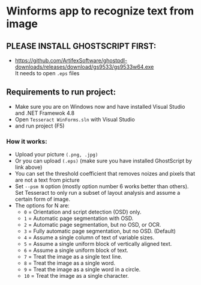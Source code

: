 # Winforms app to recognize text from image
## PLEASE INSTALL GHOSTSCRIPT FIRST:
- https://github.com/ArtifexSoftware/ghostpdl-downloads/releases/download/gs9533/gs9533w64.exe  
It needs to open ```.eps``` files
## Requirements to run project:
- Make sure you are on Windows now and have installed Visual Studio and .NET Framewok 4.8
- Open ```Tesseract WinForms.sln``` with Visual Studio
- and run project (F5)
### How it works:
- Upload your picture ```(.png, .jpg)```
- Or you can upload ```(.eps)``` (make sure you have installed GhostScript by link above)
- You can set the threshold coefficient that removes noizes and pixels that are not a text from picture
- Set ```--psm N``` option (mostly option number 6 works better than others). Set Tesseract to only run a subset of layout analysis and assume a certain form of image. 
- The options for N are:
  - ```0``` = Orientation and script detection (OSD) only.
  - ```1``` = Automatic page segmentation with OSD.
  - ```2``` = Automatic page segmentation, but no OSD, or OCR.
  - ```3``` = Fully automatic page segmentation, but no OSD. (Default)
  - ```4``` = Assume a single column of text of variable sizes.
  - ```5``` = Assume a single uniform block of vertically aligned text.
  - ```6``` = Assume a single uniform block of text.
  - ```7``` = Treat the image as a single text line.
  - ```8``` = Treat the image as a single word.
  - ```9``` = Treat the image as a single word in a circle.
  - ```10``` = Treat the image as a single character.
               


